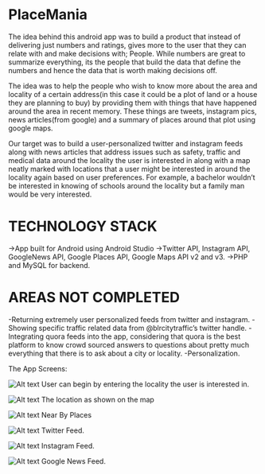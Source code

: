 # PlaceMania


The idea behind this android app was to build a product that instead of delivering just numbers and ratings, gives more to the user that they can relate with and make decisions with; People. While numbers are great to summarize everything, its the people that build the data that define the numbers and hence the data that is worth making decisions off.

The idea was to help the people who wish to know more about the area and locality of a certain address(in this case it could be a plot of land or a house they are planning to buy) by providing them with things that have happened around the area in recent memory. These things are tweets, instagram pics, news articles(from google) and a summary of places around that plot using google maps. 

Our target was to build a user-personalized twitter and instagram feeds along with news articles that address issues such as safety, traffic and medical data around the locality the user is interested in along with a map neatly marked with locations that a user might be interested in around the locality again based on user preferences. For example, a bachelor wouldn’t be interested in knowing of schools around the locality but a family man would be very interested. 


# TECHNOLOGY STACK

->App built for Android using Android Studio
->Twitter API, Instagram API, GoogleNews API, Google Places API, Google Maps API v2 and v3.
->PHP and MySQL for backend. 

# AREAS NOT COMPLETED

-Returning extremely user personalized feeds from twitter and instagram.
-Showing specific traffic related data from @blrcitytraffic’s twitter handle. 
-Integrating quora feeds into the app, considering that quora is the best platform to know crowd sourced answers to questions about pretty much everything that there is to ask about a city or locality. 
-Personalization. 

The App Screens:

![Alt text](https://github.com/chiragagrawal93/PlaceMania/blob/master/Screenshots/one.png)
User can begin by entering the locality the user is interested in.  

![Alt text](https://github.com/chiragagrawal93/PlaceMania/blob/master/Screenshots/two.png)
The location as shown on the map

![Alt text](https://github.com/chiragagrawal93/PlaceMania/blob/master/Screenshots/three.png)
Near By Places

![Alt text](https://github.com/chiragagrawal93/PlaceMania/blob/master/Screenshots/four.png)
Twitter Feed.

![Alt text](https://github.com/chiragagrawal93/PlaceMania/blob/master/Screenshots/five.png)
Instagram Feed.

![Alt text](https://github.com/chiragagrawal93/PlaceMania/blob/master/Screenshots/six.png)
Google News Feed. 
